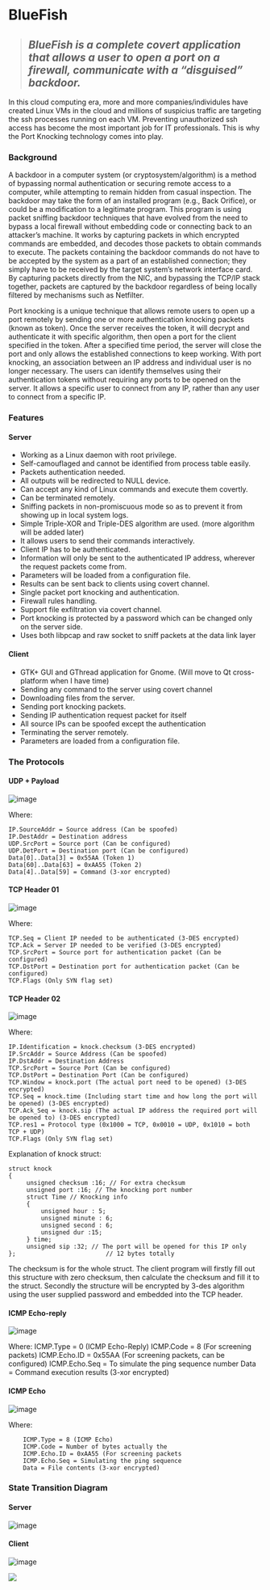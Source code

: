 # BlueFish
> ## **_BlueFish is a complete covert application that allows a user to open a port on a firewall, communicate with a “disguised” backdoor._**

In this cloud computing era, more and more companies/individules have created Linux VMs in the cloud and millions of suspicius traffic are targeting the ssh processes running on each VM. Preventing unauthorized ssh access has become the most important job for IT professionals. This is why the Port Knocking technology comes into play.

### Background
A backdoor in a computer system (or cryptosystem/algorithm) is a method of bypassing normal authentication or securing remote access to a computer, while attempting to remain hidden from casual inspection. The backdoor may take the form of an installed program (e.g., Back Orifice), or could be a modification to a legitimate program. This program is using packet sniffing backdoor techniques that have evolved from the need to bypass a local firewall without embedding code or connecting back to an attacker’s machine. It works by capturing packets in which encrypted commands are embedded, and decodes those packets to obtain commands to execute. The packets containing the backdoor commands do not have to be accepted by the system as a part of an established connection; they simply have to be received by the target system’s network interface card. By capturing packets directly from the NIC, and bypassing the TCP/IP stack together, packets are captured by the backdoor regardless of being locally filtered by mechanisms such as Netfilter.

Port knocking is a unique technique that allows remote users to open up a port remotely by sending one or more authentication knocking packets (known as token). Once the server receives the token, it will decrypt and authenticate it with specific algorithm, then open a port for the client specified in the token. After a specified time period, the server will close the port and only allows the established connections to keep working. With port knocking, an association between an IP address and individual user is no longer necessary. The users can identify themselves using their authentication tokens without requiring any ports to be opened on the server. It allows a specific user to connect from any IP, rather than any user to connect from a specific IP.

### Features

#### Server
- Working as a Linux daemon with root privilege. 
- Self-camouflaged and cannot be identified from process table easily. 
- Packets authentication needed. 
- All outputs will be redirected to NULL device. 
- Can accept any kind of Linux commands and execute them covertly. 
- Can be terminated remotely. 
- Sniffing packets in non-promiscuous mode so as to prevent it from showing up in local system logs. 
- Simple Triple-XOR and Triple-DES algorithm are used. (more algorithm will be added later)
- It allows users to send their commands interactively. 
- Client IP has to be authenticated. 
- Information will only be sent to the authenticated IP address, wherever the request packets come from. 
- Parameters will be loaded from a configuration file. 
- Results can be sent back to clients using covert channel. 
- Single packet port knocking and authentication. 
- Firewall rules handling. 
- Support file exfiltration via covert channel. 
- Port knocking is protected by a password which can be changed only on the server side. 
- Uses both libpcap and raw socket to sniff packets at the data link layer 

#### Client
- GTK+ GUI and GThread application for Gnome. (Will move to Qt cross-platform when I have time)
- Sending any command to the server using covert channel
- Downloading files from the server. 
- Sending port knocking packets. 
- Sending IP authentication request packet for itself
- All source IPs can be spoofed except the authentication
- Terminating the server remotely. 
- Parameters are loaded from a configuration file.

### The Protocols
#### UDP + Payload
![image](https://user-images.githubusercontent.com/57880343/152665295-f37131ad-99fd-47d1-a933-d34b3a9c2741.png)

Where: 

	IP.SourceAddr = Source address (Can be spoofed) 
	IP.DestAddr = Destination address 
	UDP.SrcPort = Source port (Can be configured) 
	UDP.DetPort = Destination port (Can be configured) 
	Data[0]..Data[3] = 0x55AA (Token 1) 
	Data[60]..Data[63] = 0xAA55 (Token 2) 
	Data[4]..Data[59] = Command (3-xor encrypted) 

#### TCP Header 01
![image](https://user-images.githubusercontent.com/57880343/152665378-0426eea2-a08e-491e-adb4-a09ac625a926.png)

Where:

	TCP.Seq = Client IP needed to be authenticated (3-DES encrypted) 
	TCP.Ack = Server IP needed to be verified (3-DES encrypted) 
	TCP.SrcPort = Source port for authentication packet (Can be configured) 
	TCP.DstPort = Destination port for authentication packet (Can be configured) 
	TCP.Flags (Only SYN flag set)

#### TCP Header 02
![image](https://user-images.githubusercontent.com/57880343/152665414-63fccc12-a6b2-4ff8-af02-9448046e9ecd.png)

Where:

	IP.Identification = knock.checksum (3-DES encrypted) 
	IP.SrcAddr = Source Address (Can be spoofed) 
	IP.DstAddr = Destination Address 
	TCP.SrcPort = Source Port (Can be configured) 
	TCP.DstPort = Destination Port (Can be configured) 
	TCP.Window = knock.port (The actual port need to be opened) (3-DES encrypted) 
	TCP.Seq = knock.time (Including start time and how long the port will be opened) (3-DES encrypted) 
	TCP.Ack_Seq = knock.sip (The actual IP address the required port will be opened to) (3-DES encrypted) 
	TCP.res1 = Protocol type (0x1000 = TCP, 0x0010 = UDP, 0x1010 = both TCP + UDP) 
	TCP.Flags (Only SYN flag set) 

Explanation of knock struct: 

	struct knock 
	{ 
		 unsigned checksum :16; // For extra checksum 
		 unsigned port :16; // The knocking port number 
		 struct Time // Knocking info 
		 { 
			 unsigned hour : 5; 
			 unsigned minute : 6; 
			 unsigned second : 6; 
			 unsigned dur :15; 
		 } time; 
		 unsigned sip :32; // The port will be opened for this IP only 
	};                         // 12 bytes totally 

The checksum is for the whole struct. The client program will firstly fill out this structure with zero checksum, then calculate the checksum and fill it to the struct. Secondly the structure will be encrypted by 3-des algorithm using the user supplied password and embedded into the TCP header. 

#### ICMP Echo-reply
![image](https://user-images.githubusercontent.com/57880343/152665465-75f65041-6ca1-43bb-a497-ef2d2de366b2.png)

Where:
	ICMP.Type = 0 (ICMP Echo-Reply) 
	ICMP.Code = 8 (For screening packets) 
	ICMP.Echo.ID = 0x55AA (For screening packets, can be configured) 
	ICMP.Echo.Seq = To simulate the ping sequence number 
	Data = Command execution results (3-xor encrypted) 

#### ICMP Echo
![image](https://user-images.githubusercontent.com/57880343/152665488-ef1c820d-6baf-455b-b1bf-f348cb89dae7.png)

Where:
```
	ICMP.Type = 8 (ICMP Echo) 
	ICMP.Code = Number of bytes actually the
	ICMP.Echo.ID = 0xAA55 (For screening packets
	ICMP.Echo.Seq = Simulating the ping sequence
	Data = File contents (3-xor encrypted) 
```

### State Transition Diagram
#### Server
![image](https://user-images.githubusercontent.com/57880343/152665567-d518a1e1-c251-48d9-b9c8-8376270fa437.png)
#### Client
![image](https://user-images.githubusercontent.com/57880343/152665577-1b7caf5f-efbe-4a7e-ad40-9b4cf9606474.png)

![](https://komarev.com/ghpvc/?username=MeCRO-DEV&color=green)
